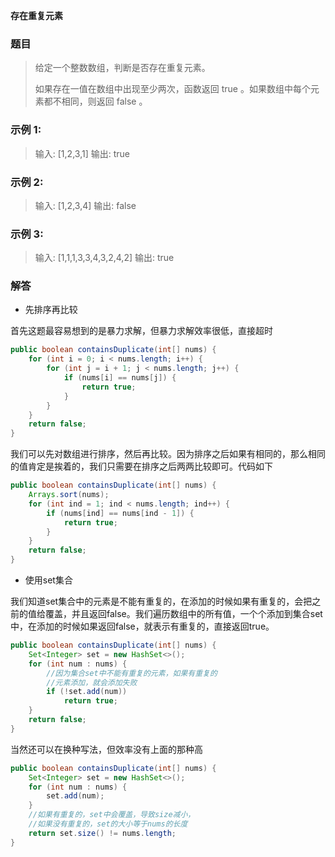 **存在重复元素**

### 题目

> 给定一个整数数组，判断是否存在重复元素。
>
> 如果存在一值在数组中出现至少两次，函数返回 true 。如果数组中每个元素都不相同，则返回 false 。

### 示例 1:

> 输入: [1,2,3,1]
> 输出: true

### 示例 2:

> 输入: [1,2,3,4]
> 输出: false

### 示例 3:

> 输入: [1,1,1,3,3,4,3,2,4,2]
> 输出: true

### 解答

- 先排序再比较

首先这题最容易想到的是暴力求解，但暴力求解效率很低，直接超时


```java
public boolean containsDuplicate(int[] nums) {
    for (int i = 0; i < nums.length; i++) {
        for (int j = i + 1; j < nums.length; j++) {
            if (nums[i] == nums[j]) {
                return true;
            }
        }
    }
    return false;
}
```
我们可以先对数组进行排序，然后再比较。因为排序之后如果有相同的，那么相同的值肯定是挨着的，我们只需要在排序之后两两比较即可。代码如下


```java
public boolean containsDuplicate(int[] nums) {
    Arrays.sort(nums);
    for (int ind = 1; ind < nums.length; ind++) {
        if (nums[ind] == nums[ind - 1]) {
            return true;
        }
    }
    return false;
}
```

- 
	使用set集合


我们知道set集合中的元素是不能有重复的，在添加的时候如果有重复的，会把之前的值给覆盖，并且返回false。我们遍历数组中的所有值，一个个添加到集合set中，在添加的时候如果返回false，就表示有重复的，直接返回true。


```java
public boolean containsDuplicate(int[] nums) {
    Set<Integer> set = new HashSet<>();
    for (int num : nums) {
        //因为集合set中不能有重复的元素，如果有重复的
        //元素添加，就会添加失败
        if (!set.add(num))
            return true;
    }
    return false;
}
```
当然还可以在换种写法，但效率没有上面的那种高


```java
public boolean containsDuplicate(int[] nums) {
    Set<Integer> set = new HashSet<>();
    for (int num : nums) {
        set.add(num);
    }
    //如果有重复的，set中会覆盖，导致size减小，
    //如果没有重复的，set的大小等于nums的长度
    return set.size() != nums.length;
}
```


